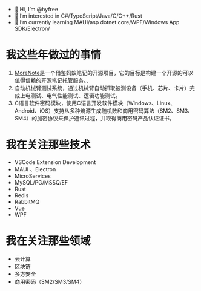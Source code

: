 - 👋 Hi, I’m @hyfree
- 👀 I’m interested in C#/TypeScript/Java/C/C++/Rust
- 🌱 I’m currently learning MAUI/asp dotnet core/WPF/Windows App SDK/Electron/

# 我这些年做过的事情

1. [MoreNote](https://github.com/morenote/Server)是一个借鉴蚂蚁笔记的开源项目，它的目标是构建一个开源的可以值得信赖的开源笔记托管服务。、
2. 自动机械臂测试系统，通过机械臂自动抓取被测设备（手机、芯片、卡片）完成上电测试、电气性能测试、逻辑功能测试。
3. C语言软件密码模块，使用C语言开发软件模块（Windows、Linux、Android、iOS）支持从多种熵源生成随机数和商用密码算法（SM2、SM3、SM4）的加密协议来保护通讯过程，并取得商用密码产品认证证书。


# 我在关注那些技术

- VSCode Extension Development
- MAUI 、Electron
- MicroServices
- MySQL/PG/MSSQ/EF
- Rust
- Redis
- RabbitMQ
- Vue
- WPF 
# 我在关注那些领域

- 云计算
- 区块链
- 多方安全
- 商用密码（SM2/SM3/SM4）
